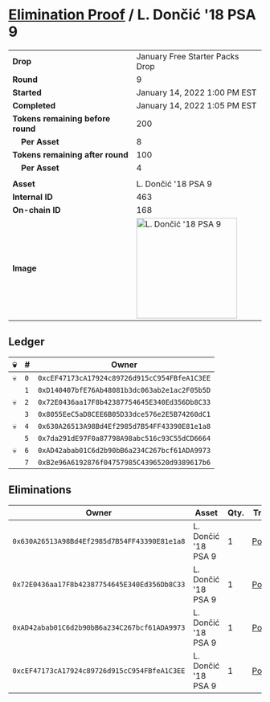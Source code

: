 # [Elimination Proof](./readme.md) / L. Dončić &#039;18 PSA 9

|||
|---|---|
| **Drop** | January Free Starter Packs Drop |
| **Round** | 9 |
| **Started** | January 14, 2022 1:00 PM EST |
| **Completed** | January 14, 2022 1:05 PM EST |
| **Tokens remaining before round** | 200 |
| **&nbsp;&nbsp;&nbsp;&nbsp;Per Asset** | 8 |
| **Tokens remaining after round** | 100 |
| **&nbsp;&nbsp;&nbsp;&nbsp;Per Asset** | 4 |
| | |
| **Asset** | L. Dončić &#039;18 PSA 9 |
| **Internal ID** | 463 |
| **On-chain ID** | 168 |
| **Image** | <img src="https://tcdn.blokpax.com/954504e8-1abb-4132-95f4-710c2398b5d3/864ddfc3ed2df17fa6aef8cc1548d3a387b5560848bf23e83f0ffda3076fe298.png" height="200" alt="L. Dončić &#039;18 PSA 9" /> |

## Ledger

| 💀 | # | Owner |
| --- | --- | --- |
| 💀 | `0` | `0xcEF47173cA17924c89726d915cC954FBfeA1C3EE` |
|  | `1` | `0xD140407bfE76Ab48081b3dc063ab2e1ac2F05b5D` |
| 💀 | `2` | `0x72E0436aa17F8b42387754645E340Ed356Db8C33` |
|  | `3` | `0x8055EeC5aD8CEE6B05D33dce576e2E5B74260dC1` |
| 💀 | `4` | `0x630A26513A98Bd4Ef2985d7B54FF43390E81e1a8` |
|  | `5` | `0x7da291dE97F0a87798A98abc516c93C55dCD6664` |
| 💀 | `6` | `0xAD42abab01C6d2b90bB6a234C267bcf61ADA9973` |
|  | `7` | `0xB2e96A6192876f04757985C4396520d9389617b6` |


## Eliminations

| Owner | Asset | Qty. | Transaction |
| --- | --- | --- | --- |
| `0x630A26513A98Bd4Ef2985d7B54FF43390E81e1a8` | L. Dončić '18 PSA 9 | 1 | [Polygonscan](https://polygonscan.com/tx/0xaa4bbf2b3a9364a45eeece0779abe1e865fadd4ba5f360d4b5c1603596f65f8b) |
| `0x72E0436aa17F8b42387754645E340Ed356Db8C33` | L. Dončić '18 PSA 9 | 1 | [Polygonscan](https://polygonscan.com/tx/0x5c069d255eef1141c1b1c8c8eead59307cc0fb267c4405d4d4eedb91cfdab7f5) |
| `0xAD42abab01C6d2b90bB6a234C267bcf61ADA9973` | L. Dončić '18 PSA 9 | 1 | [Polygonscan](https://polygonscan.com/tx/0xebdb8f94ae9d70763f87762a8605db0eb20abac79fad55f30ad8793c9e40e428) |
| `0xcEF47173cA17924c89726d915cC954FBfeA1C3EE` | L. Dončić '18 PSA 9 | 1 | [Polygonscan](https://polygonscan.com/tx/0xe7107362b95801f51767a91a5b86e98401b89ffd2973c375f63640d5ed4e6206) |
